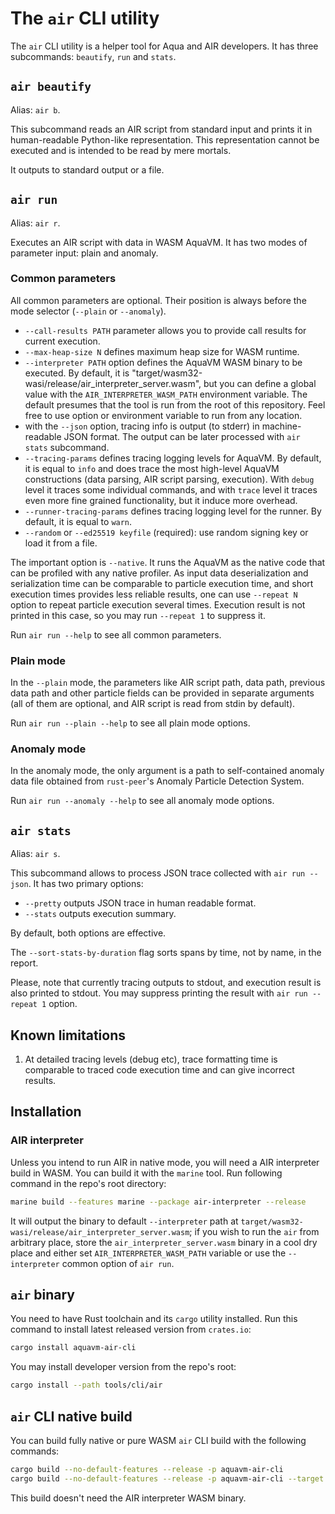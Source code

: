 # The `air` CLI utility

The `air` CLI utility is a helper tool for Aqua and AIR developers.  It has three subcommands: `beautify`, `run` and `stats`.

## `air beautify`

Alias: `air b`.

This subcommand reads an AIR script from standard input and prints it in human-readable Python-like representation.  This representation cannot be executed and is intended to be read by mere mortals.

It outputs to standard output or a file.

## `air run`

Alias: `air r`.

Executes an AIR script with data in WASM AquaVM.  It has two modes of parameter input: plain and anomaly.

### Common parameters
All common parameters are optional.  Their position is always before the mode selector (`--plain` or `--anomaly`).

+ `--call-results PATH` parameter allows you to provide call results for current execution.
+ `--max-heap-size N` defines maximum heap size for WASM runtime.
+ `--interpreter PATH` option defines the AquaVM WASM binary to be executed.  By default, it is "target/wasm32-wasi/release/air_interpreter_server.wasm", but you can define a global value with the `AIR_INTERPRETER_WASM_PATH` environment variable.  The default presumes that the tool is run from the root of this repository.  Feel free to use option or environment variable to run from any location.
+ with the `--json` option, tracing info is output (to stderr) in machine-readable JSON format.  The output can be later processed with `air stats` subcommand.
+ `--tracing-params` defines tracing logging levels for AquaVM.  By default, it is equal to `info` and does trace the most high-level AquaVM constructions (data parsing, AIR script parsing, execution).  With `debug` level it traces some individual commands, and with `trace` level it traces even more fine grained functionality, but it induce more overhead.
+ `--runner-tracing-params` defines tracing logging level for the runner.  By default, it is equal to `warn`. 
+ `--random` or `--ed25519 keyfile` (required): use random signing key or load it from a file.

The important option is `--native`.  It runs the AquaVM as the native code that can be profiled with any native profiler.  As input data deserialization and serialization time can be comparable to particle execution time, and short execution times provides less reliable results, one can use `--repeat N` option to repeat particle execution several times.  Execution result is not printed in this case, so you may run `--repeat 1` to suppress it.

Run `air run --help` to see all common parameters.

### Plain mode
In the `--plain` mode, the parameters like AIR script path, data path, previous data path and other particle fields can be provided in separate arguments (all of them are optional, and AIR script is read from stdin by default).

Run `air run --plain --help` to see all plain mode options.

### Anomaly mode
In the anomaly mode, the only argument is a path to self-contained anomaly data file obtained from `rust-peer`'s Anomaly Particle Detection System.

Run `air run --anomaly --help` to see all anomaly mode options.

## `air stats`

Alias: `air s`.

This subcommand allows to process JSON trace collected with `air run --json`.  It has two primary options:

+ `--pretty` outputs JSON trace in human readable format.
+ `--stats` outputs execution summary.

By default, both options are effective.

The `--sort-stats-by-duration` flag sorts spans by time, not by name, in the report.

Please, note that currently tracing outputs to stdout, and execution result is also printed to stdout.  You may suppress printing the result with `air run --repeat 1` option.

## Known limitations

1. At detailed tracing levels (debug etc), trace formatting time is comparable to traced code execution time and can give incorrect results.

## Installation

### AIR interpreter

Unless you intend to run AIR in native mode, you will need a AIR interpreter build in WASM.  You can build it with the `marine` tool.  Run following command in the repo's root directory:

``` sh
marine build --features marine --package air-interpreter --release
```

It will output the binary to default `--interpreter` path at `target/wasm32-wasi/release/air_interpreter_server.wasm`; if you wish to run the `air` from arbitrary place, store the `air_interpreter_server.wasm` binary in a cool dry place and either set `AIR_INTERPRETER_WASM_PATH` variable or use the `--interpreter` common option of `air run`.

## `air` binary

You need to have Rust toolchain and its `cargo` utility installed.  Run this command to install latest released version from `crates.io`:

``` sh
cargo install aquavm-air-cli
```

You may install developer version from the repo's root:

``` sh
cargo install --path tools/cli/air
```

## `air` CLI native build

You can build fully native or pure WASM `air` CLI build with the following commands:

``` sh
cargo build --no-default-features --release -p aquavm-air-cli
cargo build --no-default-features --release -p aquavm-air-cli --target wasm32-wasi
```

This build doesn't need the AIR interpreter WASM binary.
